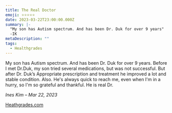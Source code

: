 ```yaml
---
title: The Real Doctor
emoji: ⭐⭐⭐⭐⭐
date: 2023-03-22T23:00:00.000Z
summary: |-
  "My son has Autism spectrum. And has been Dr. Duk for over 9 years"
  -IK
metaDescription: ""
tags:
  - Healthgrades
---
```

My son has Autism spectrum. And has been Dr. Duk for over 9 years. Before I met Dr.Duk, my son tried several medications, but was not successful. But after Dr. Duk’s Appropriate prescription and treatment he improved a lot and stable condition. Also. He's always quick to reach me, even when I'm in a hurry, so I'm so grateful and thankful. He is real Dr.

*Ines Kim – Mar 22, 2023*

[Heathgrades.com](https://www.healthgrades.com/physician/dr-anthony-duk-23s7g)